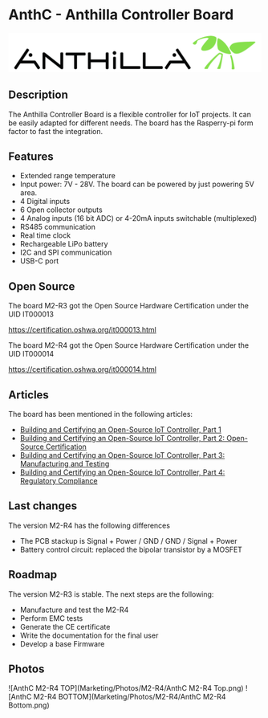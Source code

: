 # AnthC - Anthilla Controller Board

![Anthilla logo](Marketing/Logos/Anthilla-logo-white.png)
## Description

The Anthilla Controller Board is a flexible controller for IoT projects. It can be easily adapted for different needs. The board has the Rasperry-pi form factor to fast the integration.

## Features

- Extended range temperature
- Input power: 7V - 28V. The board can be powered by just powering 5V area.
- 4 Digital inputs
- 6 Open collector outputs
- 4 Analog inputs (16 bit ADC) or 4-20mA inputs switchable (multiplexed)
- RS485 communication
- Real time clock
- Rechargeable LiPo battery
- I2C and SPI communication
- USB-C port

## Open Source

The board M2-R3 got the Open Source Hardware Certification under the UID IT000013

https://certification.oshwa.org/it000013.html

The board M2-R4 got the Open Source Hardware Certification under the UID IT000014

https://certification.oshwa.org/it000014.html

## Articles

The board has been mentioned in the following articles:

- [Building and Certifying an Open-Source IoT Controller, Part 1](https://www.allaboutcircuits.com/projects/building-and-certifying-an-open-source-iot-controller-part-1/)
- [Building and Certifying an Open-Source IoT Controller, Part 2: Open-Source Certification](https://www.allaboutcircuits.com/projects/building-and-certifying-an-open-source-iot-controller-part-2-open-source-certification/)
- [Building and Certifying an Open-Source IoT Controller, Part 3: Manufacturing and Testing](https://www.allaboutcircuits.com/projects/building-and-certifying-an-open-source-iot-controller-part-3-manufacturing-and-testing/)
- [Building and Certifying an Open-Source IoT Controller, Part 4: Regulatory Compliance](https://www.allaboutcircuits.com/projects/building-and-certifying-an-open-source-iot-controller-part-4-regulatory-compliance/)

## Last changes

The version M2-R4 has the following differences

- The PCB stackup is Signal + Power / GND / GND / Signal + Power
- Battery control circuit: replaced the bipolar transistor by a MOSFET

## Roadmap

The version M2-R3 is stable. The next steps are the following:

- Manufacture and test the M2-R4
- Perform EMC tests
- Generate the CE certificate
- Write the documentation for the final user
- Develop a base Firmware


## Photos
![AnthC M2-R4 TOP](Marketing/Photos/M2-R4/AnthC M2-R4 Top.png)
![AnthC M2-R4 BOTTOM](Marketing/Photos/M2-R4/AnthC M2-R4 Bottom.png)
